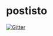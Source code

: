 # postisto

[![Gitter](https://badges.gitter.im/arnisoph/postisto.svg)](https://gitter.im/arnisoph/postisto?utm_source=badge&utm_medium=badge&utm_campaign=pr-badge&utm_content=badge)